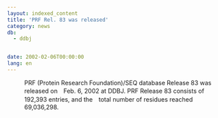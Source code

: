 ```yaml
---
layout: indexed_content
title: 'PRF Rel. 83 was released'
category: news
db:
  - ddbj


date: 2002-02-06T00:00:00
lang: en
---
```


<dd>PRF (Protein Research Foundation)/SEQ database Release 83 was released on　Feb. 6, 2002 at DDBJ. PRF Release 83 consists of 192,393 entries, and the　total number of residues reached 69,036,298.</dd>
